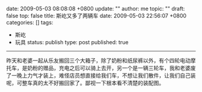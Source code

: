 date: 2009-05-03 08:08:08 +0800
update: ""
author: me
topic: ""
draft: false
top: false
title: 斯屹又多了两辆车
date: 2009-05-03 22:56:07 +0800
categories: []
tags:
- 斯屹
- 玩具
status: publish
type: post
published: true
---
<p>昨天和老婆一起从乐友搬回三个大箱子，除了奶粉和纸尿裤以外，有个四轮电动摩托车，是奶粉的赠品，充电之后可以骑上去开，另一个是一辆三轮车，我和老婆废了一晚上力气才装上，难怪店员想直接给我们车，不想让我们散件，让我们自己装呢，可整车真的太不好搬回家了。鄙视一下根本看不清楚的装配图。</p>

